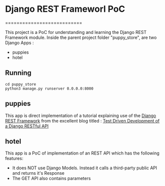 # Django REST Frameworl PoC
===========================

This project is a PoC for understanding and learning the Django REST Framework module.
Inside the parent project folder "puppy_store", are two Django Apps :
* puppies
* hotel

Running
-------
    cd puppy_store
    python3 manage.py runserver 0.0.0.0:8000

puppies
-------
This app is direct implementation of a tutorial explaining use of the [Django REST Framework](http://www.django-rest-framework.org/) from the excellent blog titled :
[Test Driven Development of a Django RESTful API](https://realpython.com/blog/python/test-driven-development-of-a-django-restful-api/)


hotel
-----
This app is a PoC of implementation of an REST API which has the following features:
- It does NOT use Django Models. Instead it calls a third-party public API and returns it's Response
- The GET API also contains parameters
